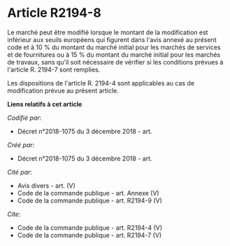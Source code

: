 # Article R2194-8

Le marché peut être modifié lorsque le montant de la modification est inférieur aux seuils européens qui figurent dans l'avis
annexé au présent code et à 10 % du montant du marché initial pour les marchés de services et de fournitures ou à 15 % du
montant du marché initial pour les marchés de travaux, sans qu'il soit nécessaire de vérifier si les conditions prévues à
l'article R. 2194-7 sont remplies. 

Les dispositions de l'article R. 2194-4 sont applicables au cas de modification prévue au présent article.

**Liens relatifs à cet article**

_Codifié par_:

  - Décret n°2018-1075 du 3 décembre 2018 - art.

_Créé par_:

  - Décret n°2018-1075 du 3 décembre 2018 - art.

_Cité par_:

  - Avis divers - art. (V)
  - Code de la commande publique - art. Annexe (V)
  - Code de la commande publique - art. R2194-9 (V)

_Cite_:

  - Code de la commande publique - art. R2194-4 (V)
  - Code de la commande publique - art. R2194-7 (V)
